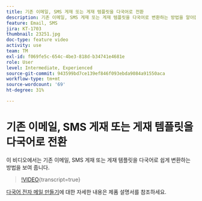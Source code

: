 ```yaml
---
title: 기존 이메일, SMS 게재 또는 게재 템플릿을 다국어로 전환
description: 기존 이메일, SMS 게재 또는 게재 템플릿을 다국어로 변환하는 방법을 알아봅니다.
feature: Email, SMS
jira: KT-1703
thumbnail: 23251.jpg
doc-type: feature video
activity: use
team: TM
exl-id: f069fe5c-654c-4be3-818d-b34741e4681e
role: User
level: Intermediate, Experienced
source-git-commit: 943599bd7ce139ef846f093ebda9084a91550aca
workflow-type: tm+mt
source-wordcount: '69'
ht-degree: 31%

---
```


# 기존 이메일, SMS 게재 또는 게재 템플릿을 다국어로 전환

이 비디오에서는 기존 이메일, SMS 게재 또는 게재 템플릿을 다국어로 쉽게 변환하는 방법을 보여 줍니다.

>[!VIDEO](https://video.tv.adobe.com/v/23251?learn=on){transcript=true}

[다국어 전자 메일 만들기](https://experienceleague.adobe.com/docs/campaign-standard/using/communication-channels/email-messages/creating-a-multilingual-email.html?lang=en)에 대한 자세한 내용은 제품 설명서를 참조하세요.
